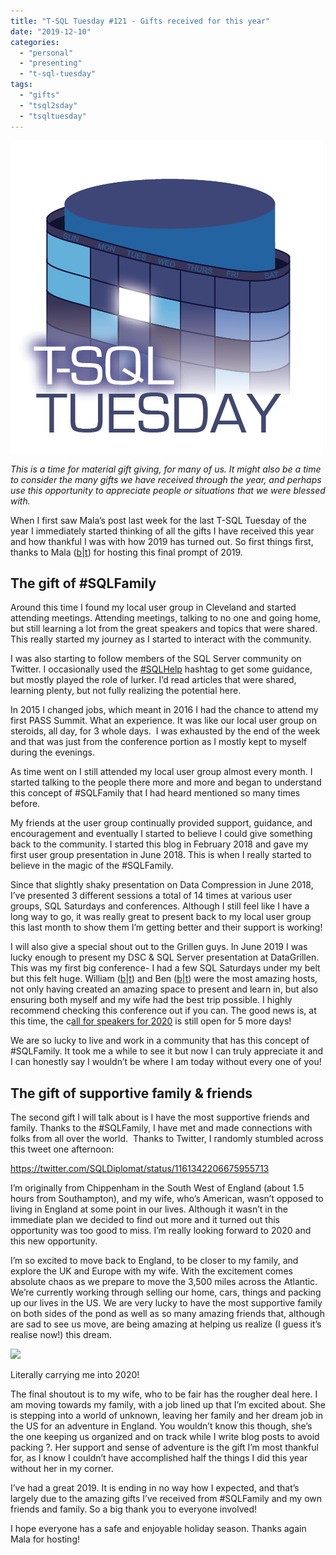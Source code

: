 ```yaml
---
title: "T-SQL Tuesday #121 - Gifts received for this year"
date: "2019-12-10"
categories: 
  - "personal"
  - "presenting"
  - "t-sql-tuesday"
tags: 
  - "gifts"
  - "tsql2sday"
  - "tsqltuesday"
---
```


[![](images/tsqltues.png)](https://curiousaboutdata.com/2019/12/03/tsql-tuesday-121-gifts-received-for-this-year/)

_This is a time for material gift giving, for many of us. It might also be a time to consider the many gifts we have received through the year, and perhaps use this opportunity to appreciate people or situations that we were blessed with._

When I first saw Mala’s post last week for the last T-SQL Tuesday of the year I immediately started thinking of all the gifts I have received this year and how thankful I was with how 2019 has turned out. So first things first, thanks to Mala ([b](https://curiousaboutdata.com/)|[t](https://twitter.com/sqlmal/)) for hosting this final prompt of 2019.

## The gift of #SQLFamily

Around this time I found my local user group in Cleveland and started attending meetings. Attending meetings, talking to no one and going home, but still learning a lot from the great speakers and topics that were shared. This really started my journey as I started to interact with the community.

I was also starting to follow members of the SQL Server community on Twitter. I occasionally used the [#SQLHelp](https://twitter.com/hashtag/sqlhelp?src=hashtag_click) hashtag to get some guidance, but mostly played the role of lurker. I’d read articles that were shared, learning plenty, but not fully realizing the potential here.

In 2015 I changed jobs, which meant in 2016 I had the chance to attend my first PASS Summit. What an experience. It was like our local user group on steroids, all day, for 3 whole days.  I was exhausted by the end of the week and that was just from the conference portion as I mostly kept to myself during the evenings.

As time went on I still attended my local user group almost every month. I started talking to the people there more and more and began to understand this concept of #SQLFamily that I had heard mentioned so many times before.

My friends at the user group continually provided support, guidance, and encouragement and eventually I started to believe I could give something back to the community. I started this blog in February 2018 and gave my first user group presentation in June 2018. This is when I really started to believe in the magic of the #SQLFamily.

Since that slightly shaky presentation on Data Compression in June 2018, I’ve presented 3 different sessions a total of 14 times at various user groups, SQL Saturdays and conferences. Although I still feel like I have a long way to go, it was really great to present back to my local user group this last month to show them I’m getting better and their support is working!

I will also give a special shout out to the Grillen guys. In June 2019 I was lucky enough to present my DSC & SQL Server presentation at DataGrillen. This was my first big conference- I had a few SQL Saturdays under my belt but this felt huge. William ([b](http://williamdurkin.com/)|[t](https://twitter.com/sql_williamd)) and Ben ([b](https://www.solisyon.de/)|[t](https://twitter.com/bweissman)) were the most amazing hosts, not only having created an amazing space to present and learn in, but also ensuring both myself and my wife had the best trip possible. I highly recommend checking this conference out if you can. The good news is, at this time, the c[all for speakers for 2020](https://datagrillen.com/) is still open for 5 more days!

We are so lucky to live and work in a community that has this concept of #SQLFamily. It took me a while to see it but now I can truly appreciate it and I can honestly say I wouldn’t be where I am today without every one of you!

## The gift of supportive family & friends

The second gift I will talk about is I have the most supportive friends and family. Thanks to the #SQLFamily, I have met and made connections with folks from all over the world.  Thanks to Twitter, I randomly stumbled across this tweet one afternoon:

https://twitter.com/SQLDiplomat/status/1161342206675955713

I’m originally from Chippenham in the South West of England (about 1.5 hours from Southampton), and my wife, who’s American, wasn’t opposed to living in England at some point in our lives. Although it wasn’t in the immediate plan we decided to find out more and it turned out this opportunity was too good to miss. I’m really looking forward to 2020 and this new opportunity.

I’m so excited to move back to England, to be closer to my family, and explore the UK and Europe with my wife. With the excitement comes absolute chaos as we prepare to move the 3,500 miles across the Atlantic. We’re currently working through selling our home, cars, things and packing up our lives in the US. We are very lucky to have the most supportive family on both sides of the pond as well as so many amazing friends that, although are sad to see us move, are being amazing at helping us realize (I guess it’s realise now!) this dream.

![](https://i1.wp.com/jesspomfret.com/wp-content/uploads/2019/12/IMG-20191207-WA0002.jpg?fit=650%2C867&ssl=1)

Literally carrying me into 2020!

The final shoutout is to my wife, who to be fair has the rougher deal here. I am moving towards my family, with a job lined up that I’m excited about. She is stepping into a world of unknown, leaving her family and her dream job in the US for an adventure in England. You wouldn’t know this though, she’s the one keeping us organized and on track while I write blog posts to avoid packing ?. Her support and sense of adventure is the gift I’m most thankful for, as I know I couldn’t have accomplished half the things I did this year without her in my corner.

I’ve had a great 2019. It is ending in no way how I expected, and that’s largely due to the amazing gifts I’ve received from #SQLFamily and my own friends and family. So a big thank you to everyone involved!

I hope everyone has a safe and enjoyable holiday season. Thanks again Mala for hosting!
